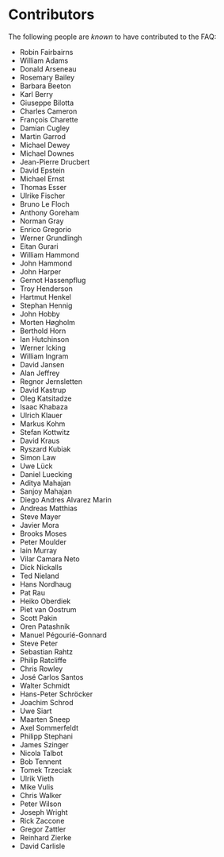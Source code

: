 # Contributors
 
The following people are _known_ to have contributed to the FAQ:

- Robin Fairbairns
- William Adams
- Donald Arseneau
- Rosemary Bailey
- Barbara Beeton
- Karl Berry
- Giuseppe Bilotta
- Charles Cameron
- François Charette
- Damian Cugley
- Martin Garrod
- Michael Dewey
- Michael Downes
- Jean-Pierre Drucbert
- David Epstein
- Michael Ernst
- Thomas Esser
- Ulrike Fischer
- Bruno Le Floch
- Anthony Goreham
- Norman Gray
- Enrico Gregorio
- Werner Grundlingh
- Eitan Gurari
- William Hammond
- John Hammond
- John Harper
- Gernot Hassenpflug
- Troy Henderson
- Hartmut Henkel
- Stephan Hennig
- John Hobby
- Morten Høgholm
- Berthold Horn
- Ian Hutchinson
- Werner Icking
- William Ingram
- David Jansen
- Alan Jeffrey
- Regnor Jernsletten
- David Kastrup
- Oleg Katsitadze
- Isaac Khabaza
- Ulrich Klauer
- Markus Kohm
- Stefan Kottwitz
- David Kraus
- Ryszard Kubiak
- Simon Law
- Uwe Lück
- Daniel Luecking
- Aditya Mahajan
- Sanjoy Mahajan
- Diego Andres Alvarez Marin
- Andreas Matthias
- Steve Mayer
- Javier Mora
- Brooks Moses
- Peter Moulder
- Iain Murray
- Vilar Camara Neto
- Dick Nickalls
- Ted Nieland
- Hans Nordhaug
- Pat Rau
- Heiko Oberdiek
- Piet van Oostrum
- Scott Pakin
- Oren Patashnik
- Manuel Pégourié-Gonnard
- Steve Peter
- Sebastian Rahtz
- Philip Ratcliffe
- Chris Rowley
- José Carlos Santos
- Walter Schmidt
- Hans-Peter Schröcker
- Joachim Schrod
- Uwe Siart
- Maarten Sneep
- Axel Sommerfeldt
- Philipp Stephani
- James Szinger
- Nicola Talbot
- Bob Tennent
- Tomek Trzeciak
- Ulrik Vieth
- Mike Vulis
- Chris Walker
- Peter Wilson
- Joseph Wright
- Rick Zaccone
- Gregor Zattler
- Reinhard Zierke
- David Carlisle
